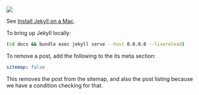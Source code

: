 <img style="margin: 0 auto;" src="https://github.com/explodinglabs/composed.blog/blob/main/docs/assets/logo.png?raw=true" />

See [Install Jekyll on a Mac](https://composed.blog/install-jekyll-on-mac).

To bring up Jekyll locally:
```sh
(cd docs && bundle exec jekyll serve --host 0.0.0.0 --livereload)
```

To remove a post, add the following to the its meta section:
```yaml
sitemap: false
```
This removes the post from the sitemap, and also the post listing because we
have a condition checking for that.
